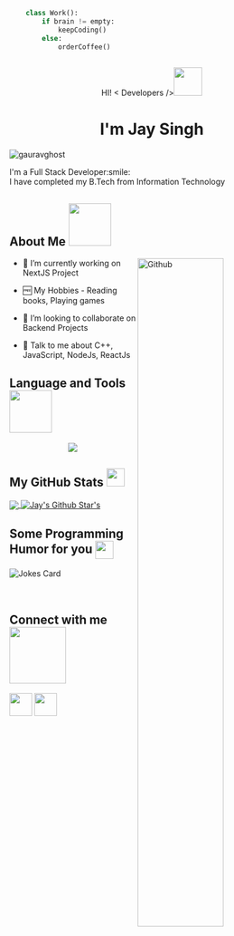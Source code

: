 ```python
    class Work():
        if brain != empty:
            keepCoding()
        else:
            orderCoffee()
        
```
<div>
<p align="center"> HI! < Developers /><img src = "https://raw.githubusercontent.com/MartinHeinz/MartinHeinz/master/wave.gif" width="50"></p>
<h1 align='center'>I'm Jay Singh</h1>
</div>

<p align="left"> <img src="https://komarev.com/ghpvc/?username=Jaysingh7355&label=Visitors&color=0e75b6&style=flat" alt="gauravghost" /> </p>

<div size='20px'>I'm a Full Stack Developer:smile: 
</div>
<div size='20px'>I have completed my B.Tech from Information Technology
</div>


<h2> About Me <img src = "https://media0.giphy.com/media/KDDpcKigbfFpnejZs6/giphy.gif?cid=ecf05e47oy6f4zjs8g1qoiystc56cu7r9tb8a1fe76e05oty&rid=giphy.gif" width = "75"></h2>

<img width="55%" align="right" alt="Github" src="https://raw.githubusercontent.com/onimur/.github/master/.resources/git-header.svg" />


- 🔭 I’m currently working on NextJS Project
  
- 🆓 My Hobbies - Reading books, Playing games

- 👯 I’m looking to collaborate on Backend Projects 

- 💬 Talk to me about C++, JavaScript, NodeJs, ReactJs
 
[//]:# (Language and Tools Section)
<h2> Language and Tools <img src = "https://media2.giphy.com/media/QssGEmpkyEOhBCb7e1/giphy.gif?cid=ecf05e47a0n3gi1bfqntqmob8g9aid1oyj2wr3ds3mg700bl&rid=giphy.gif" width="75"></h2>

<p align="center">
  <a href="https://skillicons.dev">
    <img src="https://skillicons.dev/icons?i=c,cpp,javascript,typescript,html,css,react,next,figma,postman,nodejs,express,mysql,sequelize,mongodb,redis,rabbitmq,git,linux,bash,vim,aws,docker,nginx" />
  </a>
</p>


<h2> My GitHub Stats <img src='https://media1.giphy.com/media/du3J3cXyzhj75IOgvA/giphy.gif?cid=ecf05e47x2g034i9pzwtzzsd3xgg2w9nr94t4tflbbgo3008&rid=giphy.gif' width='32'> </h2>

<a href="https://github.com/Jaysingh7355">
  <img align="center" src="https://github-readme-stats.vercel.app/api/top-langs/?username=Jaysingh7355&hide_progress=true&show_icons=true&hide=java&line_height=27&locale=en&count_private=true&layout=compact&theme=radical" />
</a>
<a href="https://github.com/gauravghost">
  <img align="center" src="https://github-readme-stats.vercel.app/api?username=Jaysingh7355&show_icons=true&line_height=27&count_private=true&theme=radical" alt="Jay's Github Star's" />
</a>


<h2> Some Programming Humor for you <img align ='center' src='https://media2.giphy.com/media/UQDSBzfyiBKvgFcSTw/giphy.gif?cid=ecf05e47p3cd513axbek3f56ti3jzizq8hincw20jauyyfyw&rid=giphy.gif' width = '32'></h2>

![Jokes Card](https://readme-jokes.vercel.app/api?theme=tokyonight)


<br>
<h2> Connect with me <img src='https://raw.githubusercontent.com/ShahriarShafin/ShahriarShafin/main/Assets/handshake.gif' width="100"> </h2>
<p align="left">
    <a href = 'https://www.linkedin.com/in/jay-singh-431a57205/' target="_blank"> <img src="https://cdn.jsdelivr.net/gh/devicons/devicon/icons/linkedin/linkedin-original.svg" width = '40px' /></a> 
    <a href = 'https://twitter.com/jay_singh125' target="_blank"> <img src="https://cdn.jsdelivr.net/gh/devicons/devicon/icons/twitter/twitter-original.svg" width = '40px' /></a> 
</p>
